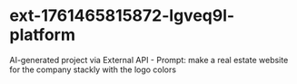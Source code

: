 # ext-1761465815872-lgveq9l-platform
AI-generated project via External API - Prompt: make a real estate website for the company stackly with the logo colors

